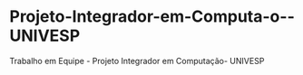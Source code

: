# Projeto-Integrador-em-Computa-o--UNIVESP
Trabalho em Equipe - Projeto Integrador em Computação- UNIVESP
